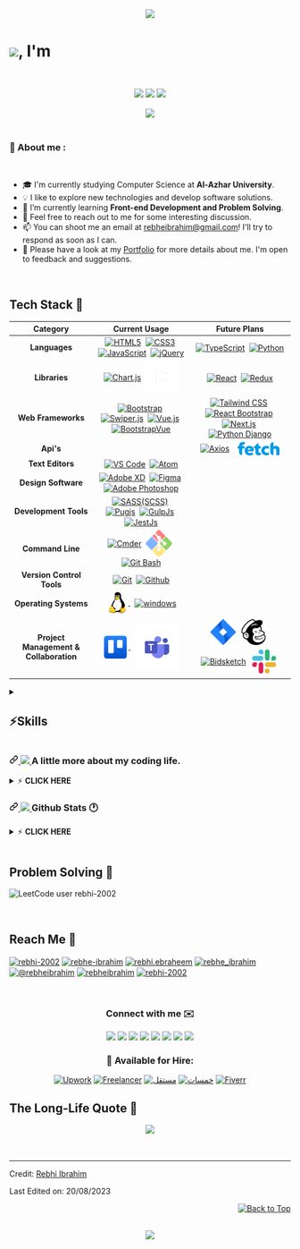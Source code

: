 <div align="center">
  <img src="https://capsule-render.vercel.app/api?type=waving&color=gradient&height=280&section=header&text=Hi%20there%20%F0%9F%91%8B&fontSize=90"></img>
</div>
<h1><img width="30" src="https://c.tenor.com/nebZyl8oN7IAAAAi/wave-hello.gif" />, I'm </h1>
<p align="center">
  <a href="https://github.com/rebhi-2002?tab=repositories" align="center">
    <img alt="" src="https://readme-typing-svg.herokuapp.com/?lines=Rebhe+Ibrahim;Creative+Front-end+Developer;Beginner+ReactJS;Always+learning+new+things;&font=Fira%20Code&center=true&width=680&height=45&color=03a9f4&vCenter=true&size=25&pause=1000">
  </a>
</p>

<!--
<h1 align="center" dir="auto"><a id="user-content--howdy-im-sy-rashid" class="anchor" aria-hidden="true" href="#-howdy-im-sy-rashid"><svg class="octicon octicon-link" viewBox="0 0 16 16" version="1.1" width="16" height="16" aria-hidden="true"><path fill-rule="evenodd" d="M7.775 3.275a.75.75 0 001.06 1.06l1.25-1.25a2 2 0 112.83 2.83l-2.5 2.5a2 2 0 01-2.83 0 .75.75 0 00-1.06 1.06 3.5 3.5 0 004.95 0l2.5-2.5a3.5 3.5 0 00-4.95-4.95l-1.25 1.25zm-4.69 9.64a2 2 0 010-2.83l2.5-2.5a2 2 0 012.83 0 .75.75 0 001.06-1.06 3.5 3.5 0 00-4.95 0l-2.5 2.5a3.5 3.5 0 004.95 4.95l1.25-1.25a.75.75 0 00-1.06-1.06l-1.25 1.25a2 2 0 01-2.83 0z"></path></svg></a><g-emoji class="g-emoji" alias="cowboy_hat_face" fallback-src="https://github.githubassets.com/images/icons/emoji/unicode/1f920.png"></g-emoji> Hi, I'm Rebhe Ibrahim 👋</h1>
-->

<div align="center">
  <img src="https://img.shields.io/github/watchers/rebhi-2002/rebhi-2002.svg" />
  <img src="https://img.shields.io/github/stars/rebhi-2002/rebhi-2002.svg" />
  <img src="https://img.shields.io/github/followers/rebhi-2002.svg?style=social&label=Follow&maxAge=2592000" />
  <br /><br />
  <img src="https://github-profile-trophy.vercel.app/?username=rebhi-2002&ryo-ma&theme=onedark" />
</div>
<br />

<h3>🔎 About me :</h3><br>

- 🎓 I'm currently studying Computer Science at **Al-Azhar University**.
- 💡 I like to explore new technologies and develop software solutions.
- 🌱 I’m currently learning **Front-end Development and Problem Solving**.
- 💬 Feel free to reach out to me for some interesting discussion.
- 📫 You can shoot me an email at rebheibrahim@gmail.com! I'll try to respond as soon as I can.
- 📄 Please have a look at my [Portfolio](https://rebhi-2002.github.io/Rebhe-Portfolio/) for more details about me. I'm open to feedback and suggestions.

<br />

## Tech Stack 🔮

<table align="center">
  <thead>
    <tr>
      <th><strong>Category</strong></th>
      <th><strong>Current Usage</strong></th>
      <th><strong>Future Plans</strong></th>
    </tr>
  </thead>
  <tbody>
    <tr align="center">
      <td><strong>Languages</strong></td>
      <td>
        <a
          href="https://developer.mozilla.org/en-US/docs/Glossary/HTML5"
          target="_blank"
          ><img
            align="center"
            src="https://skillicons.dev/icons?i=html"
            alt="HTML5" /></a
        >&nbsp;
        <a
          href="https://developer.mozilla.org/en-US/docs/Web/CSS"
          target="_blank"
          ><img
            align="center"
            src="https://skillicons.dev/icons?i=css"
            alt="CSS3" /></a
        >&nbsp;
        <a
          href="https://developer.mozilla.org/en-US/docs/Web/JavaScript"
          target="_blank"
          ><img
            align="center"
            src="https://skillicons.dev/icons?i=js"
            alt="JavaScript" /></a
        >&nbsp;
        <a href="https://jquery.com" target="_blank"
          ><img
            align="center"
            src="https://skillicons.dev/icons?i=jquery"
            alt="jQuery" /></a
        >
      </td>
      <td>
        <a href="https://www.typescriptlang.org" target="_blank"
          ><img
            align="center"
            src="https://skillicons.dev/icons?i=typescript"
            alt="TypeScript" /></a
        >&nbsp;
        <a href="https://www.python.org" target="_blank"
          ><img
            align="center"
            src="https://skillicons.dev/icons?i=python"
            alt="Python" /></a
        >
      </td>
    </tr>
    <tr align="center">
      <td><strong>Libraries</strong></td>
      <td>
        <a href="https://www.chartjs.org" target="_blank"
          ><img
            align="center"
            width="48"
            src="https://avatars.githubusercontent.com/u/10342521?s=200&v=4"
            alt="Chart.js" /></a
        >&nbsp;
        <a href="https://fontawesome.com" target="_blank"
          ><img
            align="center"
            width="60"
            src="https://raw.githubusercontent.com/rebhi-2002/rebhi-2002/main/images/1505683.png"
            alt="fontawesome" /></a
        >
      </td>
      <td>
        <a href="https://react.dev" target="_blank"
          ><img
            align="center"
            src="https://skillicons.dev/icons?i=react"
            alt="React" /></a
        >&nbsp;
        <a href="https://redux.js.org" target="_blank"
          ><img
            align="center"
            src="https://skillicons.dev/icons?i=redux"
            alt="Redux" /></a
        >
      </td>
    </tr>
    <tr align="center">
      <td><strong>Web Frameworks</strong></td>
      <td>
        <a href="https://getbootstrap.com" target="_blank"
          ><img
            align="center"
            align="center"
            src="https://skillicons.dev/icons?i=bootstrap"
            alt="Bootstrap" /></a
        >&nbsp;
        <a href="https://swiperjs.com" target="_blank"
          ><img
            align="center"
            width="46"
            align="center"
            src="https://swiperjs.com/images/swiper-logo.svg"
            alt="Swiper.js" /></a
        >&nbsp;
        <a href="https://vuejs.org" target="_blank"
          ><img
            align="center"
            src="https://skillicons.dev/icons?i=vuejs"
            alt="Vue.js" /></a
        >&nbsp;
        <!--<a href="https://vuejs.org" target="_blank"><img align="center" width="60" align="center" src="https://avatars.githubusercontent.com/u/6128107?s=200&v=4" alt="Vue.js" /></a>&nbsp;-->
        <a href="https://bootstrap-vue.org" target="_blank"
          ><img
            align="center"
            width="46"
            align="center"
            src="https://avatars.githubusercontent.com/u/22965283?s=200&v=4"
            alt="BootstrapVue" /></a
        >
      </td>
      <td>
        <a href="https://tailwindcss.com" target="_blank"
          ><img
            align="center"
            width="60"
            align="center"
            src="https://avatars.githubusercontent.com/u/67109815?s=200&v=4"
            alt="Tailwind CSS" /></a
        >&nbsp;
        <a href="https://react-bootstrap.netlify.app" target="_blank"
          ><img
            align="center"
            width="48"
            align="center"
            src="https://avatars.githubusercontent.com/u/6853419?s=200&v=4"
            alt="React Bootstrap" /></a
        >&nbsp;
        <a href="https://nextjs.org" target="_blank"
          ><img
            align="center"
            align="center"
            src="https://skillicons.dev/icons?i=nextjs"
            alt="Next.js" /></a
        >&nbsp;
        <a href="https://www.djangoproject.com" target="_blank"
          ><img
            align="center"
            align="center"
            src="https://skillicons.dev/icons?i=django"
            alt="Python Django" /></a
        >
      </td>
    </tr>
    <tr align="center">
      <td><strong>Api's</strong></td>
      <td></td>
      <td>
        <a href="https://axios-http.com" target="_blank"
          ><img
            align="center"
            width="100"
            src="https://axios-http.com/assets/logo.svg"
            alt="Axios" /></a
        >&nbsp;&nbsp;&nbsp;
        <a
          href="https://developer.mozilla.org/en-US/docs/Web/API/Fetch_API"
          target="_blank"
          ><img
            align="center"
            width="75"
            src="https://raw.githubusercontent.com/rebhi-2002/rebhi-2002/main/images/fetch.png"
            alt="Fetch_API" /></a
        >
      </td>
    </tr>
    <tr align="center">
      <td><strong>Text Editors</strong></td>
      <td>
        <a href="https://code.visualstudio.com" target="_blank"
          ><img
            align="center"
            src="https://skillicons.dev/icons?i=vscode"
            alt="VS Code" /></a
        >&nbsp;
        <a href="https://github.blog/2022-06-08-sunsetting-atom" target="_blank"
          ><img
            align="center"
            src="https://skillicons.dev/icons?i=atom"
            alt="Atom" /></a
        >
      </td>
      <td></td>
    </tr>
    <tr align="center">
      <td><strong>Design Software</strong></td>
      <td>
        <a href="https://helpx.adobe.com/support/xd.html" target="_blank"
          ><img
            align="center"
            src="https://skillicons.dev/icons?i=xd"
            alt="Adobe XD" /></a
        >&nbsp;
        <a href="https://www.figma.com" target="_blank"
          ><img
            align="center"
            src="https://skillicons.dev/icons?i=figma"
            alt="Figma" /></a
        >&nbsp;
        <a href="https://helpx.adobe.com/support/photoshop.html" target="_blank"
          ><img
            align="center"
            src="https://skillicons.dev/icons?i=photoshop"
            alt="Adobe Photoshop" /></a
        >
      </td>
      <td></td>
    </tr>
    <tr align="center">
      <td><strong>Development Tools</strong></td>
      <td>
        <a href="https://sass-lang.com" target="_blank"
          ><img
            align="center"
            src="https://skillicons.dev/icons?i=sass"
            alt="SASS(SCSS)" /></a
        >&nbsp;
        <a href="https://pugjs.org/api/getting-started.html" target="_blank"
          ><img
            align="center"
            src="https://skillicons.dev/icons?i=pug"
            alt="Pugjs" /></a
        >&nbsp;
        <a href="https://gulpjs.com" target="_blank"
          ><img
            align="center"
            src="https://skillicons.dev/icons?i=gulp"
            alt="GulpJs" /></a
        >&nbsp;
        <a href="https://jestjs.io" target="_blank"
          ><img
            align="center"
            src="https://skillicons.dev/icons?i=jest"
            alt="JestJs" /></a
        >
      </td>
      <td></td>
    </tr>
    <tr align="center">
      <td><strong>Command Line</strong></td>
      <td>
        <a href="https://cmder.app" target="_blank"
          ><img
            align="center"
            src="https://raw.githubusercontent.com/cmderdev/cmder/master/icons/icon_48_green.png"
            alt="Cmder" /></a
        >&nbsp;
        <a href="https://git-scm.com" target="_blank"
          ><img
            align="center"
            width="48"
            height="48"
            src="https://raw.githubusercontent.com/rebhi-2002/rebhi-2002/main/images/git-bash.png"
            alt="Git Bash" /></a
        >&nbsp;
        <a href="https://git-scm.com" target="_blank"
          ><img
            align="center"
            src="https://skillicons.dev/icons?i=bash"
            alt="Git Bash" /></a
        >
        <!-- <svg height="2419" viewBox="31.98258924 32.28452272 135.54499681 132.49547728" width="2500" xmlns="http://www.w3.org/2000/svg"><path d="m95.72 81.45v12.55l-30.11-30.1 10-10 15.19 15.2a9.75 9.75 0 0 0 -.61 3.43 9.91 9.91 0 0 0 5.53 8.92zm9.23 1.81 4.68 4.68-4.68 4.69zm28.64-19.26-18.09 18.07-6.09-6.07a9.83 9.83 0 0 0 .54-4.67 10 10 0 0 0 -9.39-8.68 9.64 9.64 0 0 0 -3.89.6l-15.2-15.25 12.88-12.84a7.36 7.36 0 0 1 10.42 0z" fill="#ff8080"/><path d="m89.74 105.53-27.36 27.36-27.15-26.89a8.49 8.49 0 0 1 .09-11.86l28-28 26.42 26.51a9.12 9.12 0 0 1 0 12.88z" fill="#80b3ff"/><path d="m105 108.79v11.49a9.46 9.46 0 0 1 4.46 9.88 9.32 9.32 0 0 1 -7.42 7.53 9.47 9.47 0 0 1 -6.32-17.69v-12.7a1 1 0 0 0 -1.63-.68l-28.67 28.66 29.5 29.5a7.33 7.33 0 0 0 10.36 0l27.83-27.78z" fill="#ffe680"/><path d="m163.54 107.45-26.54 26.55-28.58-28.58a8.56 8.56 0 0 1 0-12.1l3.29-3.32 7.29 7.27a9.92 9.92 0 1 0 5.88-5.88l-7.25-7.24 18.54-18.53 27.37 27.38a10.19 10.19 0 0 1 0 14.45z" fill="#8dd35f"/></svg> -->
      </td>
      <td></td>
    </tr>
    <tr align="center">
      <td><strong>Version Control Tools</strong></td>
      <td>
        <a href="https://git-scm.com" target="_blank"
          ><img
            align="center"
            src="https://skillicons.dev/icons?i=git"
            alt="Git" /></a
        >&nbsp;
        <a href="https://github.com" target="_blank"
          ><img
            align="center"
            src="https://skillicons.dev/icons?i=github"
            alt="Github" /></a
        >
      </td>
      <td></td>
    </tr>
    <tr align="center">
      <td><strong>Operating Systems</strong></td>
      <td>
        <a href="https://www.linux.org/" target="_blank" rel="noreferrer">
          <img
            align="center"
            src="https://raw.githubusercontent.com/devicons/devicon/master/icons/linux/linux-original.svg"
            alt="linux"
            width="40"
            height="40"
          /> </a
        >&nbsp;
        <a href="https://www.microsoft.com/en-us/windows" target="_blank"
          ><img
            align="center"
            src="https://upload.wikimedia.org/wikipedia/commons/4/44/Microsoft_logo.svg"
            alt="windows"
            width="40"
            height="40" /></a
        >
      </td>
      <td></td>
    </tr>
    <tr align="center">
      <td><strong>Project Management & Collaboration</strong></td>
      <td>
        <a href="https://trello.com" target="_blank">
          <img
            align="center"
            width="46"
            src="https://raw.githubusercontent.com/rebhi-2002/rebhi-2002/main/images/2282472048054_9a51d280179d828b3ad7_512.png"
            alt="Trello" />
        </a>&nbsp;
        <a href="https://www.microsoft.com/en-us/microsoft-teams/group-chat-software" target="_blank">
          <img
            align="center"
            width="80"
            src="https://raw.githubusercontent.com/rebhi-2002/rebhi-2002/main/images/MicrosoftTeams.png"
            alt="Microsoft Teams" /></a
        >
      </td>
      <td>
        <a href="https://www.atlassian.com/software/jira" target="_blank"
          ><img
            align="center"
            width="48"
            src="https://raw.githubusercontent.com/rebhi-2002/rebhi-2002/main/images/jira-software-logo-jira-logo-hd-png.webp"
            alt="Jira" /></a
        >&nbsp;
        <a href="https://mailchimp.com" target="_blank"
          ><img
            align="center"
            width="46"
            src="https://raw.githubusercontent.com/rebhi-2002/rebhi-2002/main/images/photo_2023-08-18_18-50-08.jpg"
            alt="Mailchimp" /></a
        >&nbsp;&nbsp;
        <a href="https://www.bidsketch.com" target="_blank"
          ><img
            align="center"
            width="90"
            src="https://www.bidsketch.com/images/marketing/v2/bidsketch-logo-large-reverse.svg"
            alt="Bidsketch" /></a
        >&nbsp;&nbsp;
        <a href="https://slack.com" target="_blank"
          ><img
            align="center"
            width="48"
            src="https://raw.githubusercontent.com/rebhi-2002/rebhi-2002/main/images/slack.png"
            alt="Slack" /></a
        >
      </td>
    </tr>
  </tbody>
</table>

<details>
<summary><h2>⚡Skills</h2></summary>
<div align="left">

### Programming Languages:

- In-depth knowledge of HTML5, CSS3, and JavaScript (including ES6+).
- Proficient in building responsive and interactive web pages with a strong foundation in front-end technologies.

### Frameworks:

- Experienced in utilizing Bootstrap for creating modern and responsive web interfaces.
- Familiar with Vue.js for building dynamic and efficient user interfaces.
- Skilled in using testing frameworks like Jest for ensuring code quality.

### Text Editors & Design Tools:

- Proficient in using industry-standard tools such as VS Code and Atom for coding.
- Skilled in creating UI/UX prototypes with Adobe XD and Figma.
- Capable of enhancing images with Adobe Photoshop to achieve the desired visual impact.

### Future Learning:

- Eager to expand skills with upcoming technologies.
- Looking forward to diving into the world of React and Next.js for building powerful front-end applications.
- Excited to explore the versatility of Python and Django for backend development.
- Planning to master Git and GitHub for effective version control.
</div>

<div align="right">
  <img align="center" width="170" src="https://github.com/rebhi-2002/rebhi-2002/assets/113286656/adf9d508-048f-4a13-bc91-208195ab5ca8" alt="🧑‍💻 WebDeveloperMycrxnGIF">
</div>
</details>

<h3 dir="auto">
  <a id="user-content--a-little-more-about-me" class="anchor" aria-hidden="true" href="#-a-little-more-about-me">
    <svg class="octicon octicon-link" viewBox="0 0 16 16" version="1.1" width="16" height="16" aria-hidden="true">
      <path fill-rule="evenodd" d="M7.775 3.275a.75.75 0 001.06 1.06l1.25-1.25a2 2 0 112.83 2.83l-2.5 2.5a2 2 0 01-2.83 0 .75.75 0 00-1.06 1.06 3.5 3.5 0 004.95 0l2.5-2.5a3.5 3.5 0 00-4.95-4.95l-1.25 1.25zm-4.69 9.64a2 2 0 010-2.83l2.5-2.5a2 2 0 012.83 0 .75.75 0 001.06-1.06 3.5 3.5 0 00-4.95 0l-2.5 2.5a3.5 3.5 0 004.95 4.95l1.25-1.25a.75.75 0 00-1.06-1.06l-1.25 1.25a2 2 0 01-2.83 0z">
      </path>
    </svg>
  </a>
  <a target="_blank" rel="noopener noreferrer" href="https://camo.githubusercontent.com/be37cdc8f930300096c506ad4574eaae977c48fbb2705cfcb92f4eeab8282c7a/68747470733a2f2f6d656469612e67697068792e636f6d2f6d656469612f56674344417a634b767352364f4d307557672f67697068792e676966">
    <img src="https://camo.githubusercontent.com/be37cdc8f930300096c506ad4574eaae977c48fbb2705cfcb92f4eeab8282c7a/68747470733a2f2f6d656469612e67697068792e636f6d2f6d656469612f56674344417a634b767352364f4d307557672f67697068792e676966" width="50" data-canonical-src="https://media.giphy.com/media/VgCDAzcKvsR6OM0uWg/giphy.gif" style="max-width: 100%;">
  </a> A little more about my coding life.
</h3>

<details>
  <summary>
    <g-emoji class="g-emoji" alias="zap" fallback-src="https://github.githubassets.com/images/icons/emoji/unicode/26a1.png">⚡️
    </g-emoji>
    <strong>CLICK HERE</strong>
  </summary>

  <br>

  <article class="markdown-body entry-content container-lg f5" itemprop="text">
    <div class="highlight highlight-source-shell position-relative overflow-auto">
      <pre><span class="pl-k">&gt;</span> neofetch</pre>
      <div class="zeroclipboard-container position-absolute right-0 top-0">
      <clipboard-copy aria-label="Copy" class="ClipboardButton btn js-clipboard-copy m-2 p-0 tooltipped-no-delay" data-copy-feedback="Copied!" data-tooltip-direction="w" value="> neofetch" tabindex="0" role="button" style="display: inherit;">
        <svg aria-hidden="true" height="16" viewBox="0 0 16 16" version="1.1" width="16" data-view-component="true" class="octicon octicon-copy js-clipboard-copy-icon m-2">
          <path fill-rule="evenodd" d="M0 6.75C0 5.784.784 5 1.75 5h1.5a.75.75 0 010 1.5h-1.5a.25.25 0 00-.25.25v7.5c0 .138.112.25.25.25h7.5a.25.25 0 00.25-.25v-1.5a.75.75 0 011.5 0v1.5A1.75 1.75 0 019.25 16h-7.5A1.75 1.75 0 010 14.25v-7.5z">
          </path>
          <path fill-rule="evenodd" d="M5 1.75C5 .784 5.784 0 6.75 0h7.5C15.216 0 16 .784 16 1.75v7.5A1.75 1.75 0 0114.25 11h-7.5A1.75 1.75 0 015 9.25v-7.5zm1.75-.25a.25.25 0 00-.25.25v7.5c0 .138.112.25.25.25h7.5a.25.25 0 00.25-.25v-7.5a.25.25 0 00-.25-.25h-7.5z"></path>
        </svg>
        <svg aria-hidden="true" height="16" viewBox="0 0 16 16" version="1.1" width="16" data-view-component="true" class="octicon octicon-check js-clipboard-check-icon color-fg-success d-none m-2">
          <path fill-rule="evenodd" d="M13.78 4.22a.75.75 0 010 1.06l-7.25 7.25a.75.75 0 01-1.06 0L2.22 9.28a.75.75 0 011.06-1.06L6 10.94l6.72-6.72a.75.75 0 011.06 0z">
          </path>
        </svg>
      </clipboard-copy>
    </div>
  </div>

  <div class="highlight highlight-source-cs position-relative overflow-auto">
  <pre><span class="pl-smi">rebhi-2002@github</span>
<span class="pl-k">------------------------</span><span class="pl-k">-</span>
  <span class="pl-en">🤖 OS</span>: <span class="pl-smi">Windows</span><span class="pl-smi">x86_64</span>
  <span class="pl-en">🤷‍♂️ Pronouns</span>: <span class="pl-smi">He</span><span class="pl-k">/</span><span class="pl-smi">Him</span>
  <span class="pl-en">🗺️ Location</span>: <span class="pl-smi">Palestine</span>, <span class="pl-smi">Gaza</span>
  <span class="pl-en">🔥 Frameworks</span>: <span class="pl-smi">Vue.js</span>
  <span class="pl-en">🧑‍💻 Languages & Skils</span>: <span class="pl-smi">C</span>, <span class="pl-smi">Java</span>,
                  <span class="pl-smi">HTML5</span>, <span class="pl-smi">CSS3</span>,
                  <span class="pl-smi">JavaScript</span>, <span class="pl-smi">ChartJs</span>,
                  <span class="pl-smi">jQuery</span>, <span class="pl-smi">Bootstrap</span>,
                  <span class="pl-smi">SCSS</span>, <span class="pl-smi">Python</span>
  <span class="pl-en">🥅 2022 Goals: </span><span class="pl-smi"><strong>Learn more about web</strong></span>
  <span class="pl-en">⚡ Hobbies</span>: <span class="pl-smi">Learning New Things</span>, <span class="pl-smi">Gaming</span>
  <span class="pl-en">📧 Email</span>: <span class="pl-smi">rebheibrahim@gmail.com</span></pre>
  </div>

  <div class="zeroclipboard-container position-absolute right-0 top-0">
    <clipboard-copy aria-label="Copy" class="ClipboardButton btn js-clipboard-copy m-2 p-0 tooltipped-no-delay" data-copy-feedback="Copied!" data-tooltip-direction="w" value="pgsohail@github" tabindex="0" role="button" style="display: inherit;">
      <svg aria-hidden="true" height="16" viewBox="0 0 16 16" version="1.1" width="16" data-view-component="true" class="octicon octicon-copy js-clipboard-copy-icon m-2">
        <path fill-rule="evenodd" d="M0 6.75C0 5.784.784 5 1.75 5h1.5a.75.75 0 010 1.5h-1.5a.25.25 0 00-.25.25v7.5c0 .138.112.25.25.25h7.5a.25.25 0 00.25-.25v-1.5a.75.75 0 011.5 0v1.5A1.75 1.75 0 019.25 16h-7.5A1.75 1.75 0 010 14.25v-7.5z">
        </path>
        <path fill-rule="evenodd" d="M5 1.75C5 .784 5.784 0 6.75 0h7.5C15.216 0 16 .784 16 1.75v7.5A1.75 1.75 0 0114.25 11h-7.5A1.75 1.75 0 015 9.25v-7.5zm1.75-.25a.25.25 0 00-.25.25v7.5c0 .138.112.25.25.25h7.5a.25.25 0 00.25-.25v-7.5a.25.25 0 00-.25-.25h-7.5z">
        </path>
      </svg>
      <svg aria-hidden="true" height="16" viewBox="0 0 16 16" version="1.1" width="16" data-view-component="true" class="octicon octicon-check js-clipboard-check-icon color-fg-success m-2 d-none">
        <path fill-rule="evenodd" d="M13.78 4.22a.75.75 0 010 1.06l-7.25 7.25a.75.75 0 01-1.06 0L2.22 9.28a.75.75 0 011.06-1.06L6 10.94l6.72-6.72a.75.75 0 011.06 0z">
        </path>
      </svg>
    </clipboard-copy>
    </div>
  </div>
<br />

  <p align="center" dir="auto">
    <img src="https://img.shields.io/badge/HTML5-E34F26?style=for-the-badge&amp;logo=html5&amp;logoColor=white" alt="HTML5 Badge">
    <img src="https://img.shields.io/badge/CSS3-1572B6?style=for-the-badge&amp;logo=css3&amp;logoColor=white" alt="CSS3 Badge">
    <img src="https://img.shields.io/badge/jQuery-0769AD?style=for-the-badge&amp;logo=jquery&amp;logoColor=white" alt="jQuery Badge">
    <img src="https://img.shields.io/badge/JavaScript-F7DF1E?style=for-the-badge&amp;logo=javascript&amp;logoColor=black" alt="JavaScript Badge">
    <img src="https://img.shields.io/badge/Bootstrap-7952B3?style=for-the-badge&amp;logo=bootstrap&amp;logoColor=white" alt="Bootstrap Badge">
    <img src="https://img.shields.io/badge/Sass-CC6699?style=for-the-badge&amp;logo=sass&amp;logoColor=white" alt="SASS Badge">
    <img src="https://img.shields.io/badge/MySQL-4479A1?style=for-the-badge&amp;logo=mysql&amp;logoColor=white" alt="MySQL Badge">
    <img src="https://img.shields.io/badge/React-61DAFB?style=for-the-badge&amp;logo=react&amp;logoColor=black" alt="React Badge">
    <img src="https://img.shields.io/badge/Python-3776AB?style=for-the-badge&amp;logo=python&amp;logoColor=white" alt="Python Badge">
    <img src="https://img.shields.io/badge/Django-092E20?style=for-the-badge&amp;logo=django&amp;logoColor=white" alt="Django Badge">
    <img src="https://img.shields.io/badge/C-00599C?style=for-the-badge&amp;logo=c&amp;logoColor=white" alt="C Badge">
    <img src="https://img.shields.io/badge/Java-007396?style=for-the-badge&amp;logo=java&amp;logoColor=white" alt="Java Badge">
    <img src="https://img.shields.io/badge/Tailwind%20CSS-38B2AC?style=for-the-badge&amp;logo=tailwind-css&amp;logoColor=white" alt="Tailwind CSS Badge">
    <img src="https://img.shields.io/badge/TypeScript-3178C6?style=for-the-badge&amp;logo=typescript&amp;logoColor=white" alt="TypeScript Badge">
    <img src="https://img.shields.io/badge/Webpack-8DD6F9?style=for-the-badge&amp;logo=webpack&amp;logoColor=black" alt="Webpack Badge">
    <img src="https://img.shields.io/badge/Figma-F24E1E?style=for-the-badge&amp;logo=figma&amp;logoColor=white" alt="Figma Badge">
    <img src="https://img.shields.io/badge/Adobe%20Photoshop-31A8FF?style=for-the-badge&amp;logo=adobe%20photoshop&amp;logoColor=white" alt="Adobe Photoshop Badge">
    <img src="https://img.shields.io/badge/Adobe%20Illustrator-FF9A00?style=for-the-badge&amp;logo=adobe%20illustrator&amp;logoColor=white" alt="Adobe Illustrator Badge">
    <img src="https://img.shields.io/badge/Canva-00C4CC?style=for-the-badge&amp;logo=canva&amp;logoColor=white" alt="Canva Badge">
    <img src="https://img.shields.io/badge/Marvel-E44D27?style=for-the-badge&amp;logo=marvel&amp;logoColor=white" alt="Marvel Badge">
    <img src="https://img.shields.io/badge/InVision-FF3366?style=for-the-badge&amp;logo=invision&amp;logoColor=white" alt="InVision Badge">
    <img src="https://img.shields.io/badge/Sketch-F7B500?style=for-the-badge&amp;logo=sketch&amp;logoColor=white" alt="Sketch Badge">
    <img src="https://img.shields.io/badge/Visual%20Studio%20Code-007ACC?style=for-the-badge&amp;logo=visual%20studio%20code&amp;logoColor=white" alt="Visual Studio Code Badge">
    <img src="https://img.shields.io/badge/Atom-66595C?style=for-the-badge&amp;logo=atom&amp;logoColor=white" alt="Atom Badge">
    <img src="https://img.shields.io/badge/GitHub-181717?style=for-the-badge&amp;logo=github&amp;logoColor=white" alt="GitHub Badge">
    <img src="https://img.shields.io/badge/Git-F05032?style=for-the-badge&amp;logo=git&amp;logoColor=white" alt="Git Badge">
    <img src="https://img.shields.io/badge/IntelliJ%20IDEA-000000?style=for-the-badge&amp;logo=intellij%20idea&amp;logoColor=white" alt="IntelliJ IDEA Badge">
    <img src="https://img.shields.io/badge/Eclipse%20IDE-2C2255?style=for-the-badge&amp;logo=eclipse%20ide&amp;logoColor=white" alt="Eclipse IDE Badge">
    <img src="https://img.shields.io/badge/NetBeans%20IDE-1B6AC6?style=for-the-badge&amp;logo=apache%20netbeans%20ide&amp;logoColor=white" alt="NetBeans IDE Badge">
    <img src="https://img.shields.io/badge/PyCharm-000000?style=for-the-badge&amp;logo=pycharm&amp;logoColor=white" alt="PyCharm Badge">
    <img src="https://img.shields.io/badge/Sublime%20Text-FF9800?style=for-the-badge&amp;logo=sublime%20text&amp;logoColor=white" alt="Sublime Text Badge">
  </p>
  </article>
</details>

<h3 dir="auto">
  <a id="user-content--a-little-more-about-me" class="anchor" aria-hidden="true" href="#-a-little-more-about-me">
    <svg class="octicon octicon-link" viewBox="0 0 16 16" version="1.1" width="16" height="16" aria-hidden="true">
      <path fill-rule="evenodd" d="M7.775 3.275a.75.75 0 001.06 1.06l1.25-1.25a2 2 0 112.83 2.83l-2.5 2.5a2 2 0 01-2.83 0 .75.75 0 00-1.06 1.06 3.5 3.5 0 004.95 0l2.5-2.5a3.5 3.5 0 00-4.95-4.95l-1.25 1.25zm-4.69 9.64a2 2 0 010-2.83l2.5-2.5a2 2 0 012.83 0 .75.75 0 001.06-1.06 3.5 3.5 0 00-4.95 0l-2.5 2.5a3.5 3.5 0 004.95 4.95l1.25-1.25a.75.75 0 00-1.06-1.06l-1.25 1.25a2 2 0 01-2.83 0z">
      </path>
    </svg>
  </a>
  <a target="_blank" rel="noopener noreferrer" href="https://camo.githubusercontent.com/be37cdc8f930300096c506ad4574eaae977c48fbb2705cfcb92f4eeab8282c7a/68747470733a2f2f6d656469612e67697068792e636f6d2f6d656469612f56674344417a634b767352364f4d307557672f67697068792e676966">
    <img src="https://camo.githubusercontent.com/be37cdc8f930300096c506ad4574eaae977c48fbb2705cfcb92f4eeab8282c7a/68747470733a2f2f6d656469612e67697068792e636f6d2f6d656469612f56674344417a634b767352364f4d307557672f67697068792e676966" width="50" data-canonical-src="https://media.giphy.com/media/VgCDAzcKvsR6OM0uWg/giphy.gif" style="max-width: 100%;">
  </a> Github Stats 🕐
</h3>

<details>
  <summary>
    <g-emoji class="g-emoji" alias="zap" fallback-src="https://github.githubassets.com/images/icons/emoji/unicode/26a1.png">⚡️
    </g-emoji>
    <strong>CLICK HERE</strong>
  </summary>
  <br>
  <p align="left">
    <img src="https://komarev.com/ghpvc/?username=rebhi-2002&label=Profile%20views&color=0e75b6&style=flat" alt="rebhi-2002" />
  </p>
  <h3>Activity <img width="40" src="https://c.tenor.com/dWMRNxW7Ti4AAAAi/iota-tanglevision.gif" /></h3>
  <p align="center">
    <img align="center" src="" alt=""/><br>
    <img align="center" src="https://github-readme-stats.vercel.app/api?username=rebhi-2002&show_icons=true&locale=en&theme=dark" alt="rebhi-2002" style="width:50%"/><img align="center" src="https://github-readme-streak-stats.herokuapp.com/?user=rebhi-2002&theme=dark" alt="rebhi-2002" style="width:50%"/>
    <br /><br />
    <img align="center" src="https://github-readme-stats-eight-theta.vercel.app/api/top-langs/?username=rebhi-2002&layout=compact&langs_count=12&theme=dark" alt="rebhi-2002" style="width:50%" />
    <img align="center" src="https://github-readme-stats.vercel.app/api/top-langs/?username=rebhi-2002&layout=compact&theme=dark&count_private=true&hide_border=false" alt="Top Langs" style="width:42%"/>
    <br /><br />
    <img align="center" src="http://github-profile-summary-cards.vercel.app/api/cards/repos-per-language?username=rebhi-2002&theme=dark" alt="Repos-per-language" style="width:48%"/>
    <img align="center" src="http://github-profile-summary-cards.vercel.app/api/cards/most-commit-language?username=rebhi-2002&theme=dark" alt="Most-Commit-Language" style="width:48%"/>
    <img align="center" src="http://github-profile-summary-cards.vercel.app/api/cards/stats?username=rebhi-2002&theme=dark" alt="Stats" style="width:48%"/>
    <img align="center" src="http://github-profile-summary-cards.vercel.app/api/cards/productive-time?username=rebhi-2002&theme=dark&utcOffset=5.30" alt="Productive-Time" style="width:48%"/>
    <br /><br />
    <img align="center" src="http://github-profile-summary-cards.vercel.app/api/cards/profile-details?username=rebhi-2002&theme=nightowl" alt="GitHub Month Wise Contribution Graph" style="width:100%"/>
  </p>
  <h3>Contribution Graph <img width="40" src="https://c.tenor.com/8Bhx4_d52goAAAAi/mic-drop-busy-bee.gif" />
  </h3>
</details>

<br />

## Problem Solving 🧠

![LeetCode user rebhi-2002](https://img.shields.io/badge/dynamic/json?style=for-the-badge&labelColor=black&color=%23ffa116&label=Solved&query=solvedOverTotal&url=https%3A%2F%2Fleetcode-badge.vercel.app%2Fapi%2Fusers%2Frebhi-2002&logo=leetcode&logoColor=yellow)

<br />

## Reach Me 🔭

<p align="left">
  <a href="https://dev.to/rebhe2002" target="blank"><img align="center" src="https://raw.githubusercontent.com/rahuldkjain/github-profile-readme-generator/master/src/images/icons/Social/devto.svg" alt="rebhi-2002" height="30" width="40" /></a>
  <a href="https://linkedin.com/in/rebhe-ibrahim-451504244" target="blank"><img align="center" src="https://raw.githubusercontent.com/rahuldkjain/github-profile-readme-generator/master/src/images/icons/Social/linked-in-alt.svg" alt="rebhe-ibrahim" height="30" width="40" /></a>
  <a href="https://fb.com/rebhi.ebraheem" target="blank"><img align="center" src="https://raw.githubusercontent.com/rahuldkjain/github-profile-readme-generator/master/src/images/icons/Social/facebook.svg" alt="rebhi.ebraheem" height="30" width="40" /></a>
  <a href="https://instagram.com/rebhe_ibrahim" target="blank"><img align="center" src="https://raw.githubusercontent.com/rahuldkjain/github-profile-readme-generator/master/src/images/icons/Social/instagram.svg" alt="rebhe_ibrahim" height="30" width="40" /></a>
  <a href="https://medium.com/@rebheibrahim" target="blank"><img align="center" src="https://raw.githubusercontent.com/rahuldkjain/github-profile-readme-generator/master/src/images/icons/Social/medium.svg" alt="@rebheibrahim" height="30" width="40" /></a>
  <a href="https://codeforces.com/profile/rebheibrahim" target="blank"><img align="center" src="https://raw.githubusercontent.com/rahuldkjain/github-profile-readme-generator/master/src/images/icons/Social/codeforces.svg" alt="rebheibrahim" height="30" width="40" /></a>
  <a href="https://www.leetcode.com/rebhi-2002" target="blank"><img align="center" src="https://raw.githubusercontent.com/rahuldkjain/github-profile-readme-generator/master/src/images/icons/Social/leet-code.svg" alt="rebhi-2002" height="30" width="40" /></a>
</p>

<br />

<h3 align="center">Connect with me ✉️</h3>
<p align="center" dir="auto">
  <a href="https://wa.me/972597523575" target="_blank"><img src="https://img.shields.io/badge/WhatsApp-25D366?style=for-the-badge&logo=whatsapp&logoColor=white"/></a>
  <a href="https://t.me/rebhe2002" target="_blank"><img src="https://img.shields.io/badge/Telegram-2CA5E0?style=for-the-badge&logo=telegram&logoColor=white" /></a>
  <a href="https://www.facebook.com/rebhi.ebraheem" target="blank"><img src="https://img.shields.io/badge/Facebook-1877F2?style=for-the-badge&logo=facebook&logoColor=white" /></a>
  <a href="https://instagram.com/rebhe_ibrahim" target="blank"><img src="https://img.shields.io/badge/Instagram-E4405F?style=for-the-badge&logo=instagram&logoColor=white" /></a>
  <a href="https://twitter.com/" target="blank"><img src="https://img.shields.io/badge/twitter-1877F2?style=for-the-badge&logo=twitter&logoColor=white" /></a>
  <a href="https://www.linkedin.com/in/rebhe-ibrahim-451504244" target="_blank"><img src="https://img.shields.io/badge/LinkedIn-0077B5?style=for-the-badge&logo=linkedin&logoColor=white" /></a>
  <a href="https://github.com/rebhi-2002" target="_blank"><img src="https://img.shields.io/badge/GitHub-100000?style=for-the-badge&logo=github&logoColor=white" /></a>
  <a href="https://codepen.io/rebhe-2002" target="_blank"><img src="https://img.shields.io/badge/CodePen-000000?style=for-the-badge&logo=codepen&logoColor=white" /></a>
</p>

<h3 align="center">🤝 Available for Hire: </h3>
<p align="center" dir="auto">
  <a href="https://www.upwork.com/freelancers/~01be8254101d97cbb1" target="_blank"><img src="https://img.shields.io/badge/Upwork-6FDA44?style=for-the-badge&amp;logo=upwork&amp;logoColor=white" alt="Upwork"></a>
  <a href="https://www.freelancer.com/u/RebheIbrahim" target="_blank"><img src="https://img.shields.io/badge/Freelancer-29B2FE?style=for-the-badge&amp;logo=freelancer&amp;logoColor=white" alt="Freelancer"></a>
  <a href="https://mostaql.com/u/RebheIbrahim" target="_blank"><img src="https://img.shields.io/badge/%D9%85%D8%B3%D8%AA%D9%82%D9%84-FF5800?style=for-the-badge&amp;logo=%D9%85%D8%B3%D8%AA%D9%82%D9%84&amp;logoColor=white" alt="مستقل"></a>
  <a href="https://khamsat.com/user/rebheibrahim" target="_blank"><img src="https://img.shields.io/badge/%D8%AE%D9%85%D8%B3%D8%A7%D8%AA-FF8800?style=for-the-badge&amp;logo=%D8%AE%D9%85%D8%B3%D8%A7%D8%AA&amp;logoColor=white" alt="خمسات"></a>
  <a href="" target="_blank"><img src="https://img.shields.io/badge/Fiverr-1DBF73?style=for-the-badge&logo=fiverr&logoColor=white" alt="Fiverr"></a>
</p>

## The Long-Life Quote 🎈

<p align="center">
	<img src="https://www.azquotes.com/image-quotes/Quotation-Jim-Rohn-Happiness-is-not-by-chance-but-by-choice-34-56-56.jpg" />
</p>

<br />

---

Credit: [Rebhi Ibrahim](https://github.com/rebhi-2002)

Last Edited on: 20/08/2023

<!-- Back to TOP -->
<p align="right" width="100">
  <a href="#top">
    <img src="https://img.shields.io/static/v1?label&message=Back+to+Top&color=red&style=for-the-badge&logo" alt="Back to Top" />
  </a>
</p>

<div align="center"><br>
  <img src="https://capsule-render.vercel.app/api?type=waving&color=gradient&height=150&section=footer"></img>
</div>

<!--

**rebhi-2002/rebhi-2002** is a ✨ _special_ ✨ repository because its `README.md` (this file) appears on your GitHub profile.

Here are some ideas to get you started:

-->
